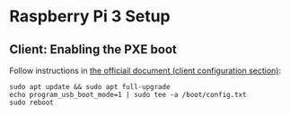# Raspberry Pi 3 Setup

## Client: Enabling the PXE boot
Follow instructions in [the officiail document (client configuration section)](https://www.raspberrypi.org/documentation/hardware/raspberrypi/bootmodes/net_tutorial.md):

```
sudo apt update && sudo apt full-upgrade
echo program_usb_boot_mode=1 | sudo tee -a /boot/config.txt
sudo reboot
```
